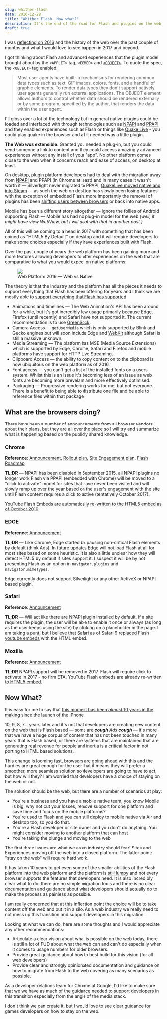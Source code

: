```yaml
---
slug: whither-flash
date: 2016-12-28
title: "Whither Flash. Now what?"
description: It's the end of the road for Flash and plugins on the web, what do we do now on the web?
draft: true
---
```


I was [reflecting on 2016](/2016-devrel-year-in-review/) and the history of the
web over the past couple of months and what I would love to see happen in 2017
and beyond. 

I got thinking about Flash and advanced experiences that the plugin model brought
about by the `<APPLET>` tag, `<EBMED>` and [`<OBJECT>`](https://www.w3.org/TR/html401/struct/objects.html#h-13.3).
To quote the spec, the `<OBJECT>` tag enabled:

> Most user agents have built-in mechanisms for rendering common data types such
> as text, GIF images, colors, fonts, and a handful of graphic elements. To
> render data types they don't support natively, user agents generally run
> external applications. The OBJECT element allows authors to control whether
> data should be rendered externally or by some program, specified by the
> author, that renders the data within the user agent.

I'll gloss over a lot of the technology but in general native plugins could be
loaded and interfaced with through technologies such as
[NPAPI](https://en.wikipedia.org/wiki/NPAPI) and
[PPAPI](https://en.wikipedia.org/wiki/PPAPI) and they enabled experiences such
as Flash or things like [Quake Live](https://en.wikipedia.org/wiki/Quake_Live) -
you could play quake in the browser and all it needed was a little plugin.

**The Web *was* extensible**. Granted you needed a plug-in, but you could send
someone a link to content and they could access amazingly advanced experiences
without any install of your "app". No other platform comes close to the web when
it concerns reach and ease of access, on desktop at least.

On desktop, plugin platform developers had to deal with the migration away from
[NPAPI](https://blog.chromium.org/2014/11/the-final-countdown-for-npapi.html)
and PPAPI (in Chrome at least) and in many cases it wasn't worth it &mdash;
Silverlight never migrated to PPAPI, [QuakeLive moved native and into
Steam](http://www.vg247.com/2015/10/28/quake-live-migrated-to-steamworks-no-more-free-to-play-option/)
&mdash; as such the web on desktop has slowly been losing features with the
exception of embedded Flash, more importantly the removal of plugins has been
[shifting users between
browsers](http://www.theinquirer.net/inquirer/news/2383624/google-will-kill-microsoft-silverlight-in-chrome-by-disabling-npapi-plug-in)
or back into native apps.

Mobile has been a different story altogether &mdash; Ignore the follies of
Android supporting Flash &mdash; Mobile has had no plug-in model for the web
*(well, it might have view WebView, but I will deal with that in another post.)*

All of this will be coming to a head in 2017 with something that has been coined
as "HTML5 By Default" on desktop and it will require developers to make some
choices especially if they have experiences built with Flash.

Over the past couple of years the web platform has been gaining more and more
features allowing developers to offer experiences on the web that are
comparative to what you would expect on native platforms:

<figure>
 <img src='/images/web-platform-2016.png'>
 <figcaption>Web Platform 2016 &mdash; Web vs Native</figcaption>
</figure>

The theory is that the industry and the platform has all the pieces it needs to
support everything that Flash has been offering for years and I think we are
mostly able to [support everything that Flash has
supported](https://en.wikipedia.org/wiki/Comparison_of_HTML5_and_Flash)

* Animations and timelines &mdash; The Web Animation's API has been around for a
  while, but it's got incredibly low usage primarily because Edge, Firefox
  (until recently) and Safari have not supported it. The current recommendation
  is to use [GreenSock](https://greensock.com/).
* Camera Access &mdash; `getUserMedia` which is only supported by Blink and
  Gecko engines but will soon include Edge and
  [WebKit](https://bugs.webkit.org/show_bug.cgi?id=146746) although Safari is 
  still a massive unknown.
* Media Streaming &mdash; The platform has MSE (Media Source Extensions) which
  is supported by Edge, Chrome, Safari and Firefox and mobile platforms have
  support for HTTP Live Streaming.
* Clipboard Access &mdash; the ability to copy content on to the clipboard is 
  now ubiquitous on the web platform as of 2016.
* Font access &mdash; you can't get a list of the installed fonts on a users
  system. Whilst this is an issue it's becoming less of an issue as web fonts
  are becoming more prevelant and more effectively optimised.
* Packaging &mdash; Progressive rendering works for me, but not everyone. There
  is a benefit to being able to distribute one file and be able to reference files
  within that package.

## What are the browsers doing?

There have been a number of announcements from all browser vendors about their
plans, but they are all over the place so I will try and summarize what is
happening based on the publicly shared knowledge.

### Chrome

**Reference**: [Announcement](https://blog.google/products/chrome/flash-and-chrome/), [Rollout
plan](https://blog.chromium.org/2016/12/roll-out-plan-for-html5-by-default.html),
[Site Engagement
plan](https://www.chromium.org/developers/design-documents/site-engagement),
[Flash
Roadmap](https://sites.google.com/a/chromium.org/dev/flash-roadmap#TOC-HTML5-By-Default-Target:-Chrome-55---Dec-2016-)

**TL;DR** &mdash; NPAPI has been disabled in September 2015, all NPAPI plugins no longer work
Flash via PPAPI (embedded with Chrome) will be moved to a "click to activate" 
model for sites that have never been visited and will slowly ramp up over the 
year based on the user's engagement with the site until Flash content requires
a click to active (tentatively October 2017).

YouTube Flash Embeds are automatically [re-written to the HTML5 embed as of October
2016](https://bugs.chromium.org/p/chromium/issues/detail?id=625984).

### EDGE

**Reference**: [Announcement](https://blogs.windows.com/msedgedev/2016/12/14/edge-flash-click-run/#jLOsxEyi0MfEzdJv.97)

**TL;DR** &mdash; Like Chrome, Edge started by pausing non-critical Flash elements by default
(think Ads). In future updates Edge will not load Flash at all for most sites
based on some heuristic. It is also a little unclear how they will detect HTML5
by default if sites support it. I suspect it will be by not presenting Flash as
an option in `navigator.plugins` and `navigator.mimeTypes`.

Edge currently does not support Silverlight or any other ActiveX or NPAPI based
plugin.

### Safari

**Reference**: [Announcement](https://webkit.org/blog/6589/next-steps-for-legacy-plug-ins/)

**TL;DR** &mdash; Will act like there are NPAPI plugin installed by default. If
a site requires the plugin, the user will be able to enable it once or always
(as long as the user keeps using the site) by clicking on a placeholder in the
page. I am taking a punt, but I believe that Safari as of Safari 9 [replaced
Flash youtube embeds](https://trac.webkit.org/browser/trunk/Source/WebCore/Modules/plugins/YouTubePluginReplacement.cpp)
with the HTML embed.

### Mozilla

**Reference**: [Announcement](https://blog.mozilla.org/futurereleases/2016/07/20/reducing-adobe-flash-usage-in-firefox/)

**TL;DR**  NPAPI support will be removed in 2017. Flash will require click to
activate in 2017 - no firm ETA. YouTube Flash embeds are [already re-written to
HTML5 embed](https://bugzilla.mozilla.org/show_bug.cgi?id=769117).

## Now What?

It is easy for me to say that [this moment has been _almost_ 10 years in the
making](https://en.wikipedia.org/wiki/Apple_and_Adobe_Flash_controversy) since
the launch of the iPhone.

10, 9, 8, 7... years later and it's not that developers are creating new content
on the web that is Flash based &mdash; some are _**cough** Ads **cough**_
&mdash; it's more that we have a huge corpus of content that has not been
touched in many years that is Flash based, or there are systems that are
maintained that are generating real revenue for people and inertia is a critical
factor in not porting to HTML based solutions.

This change is looming fast, browsers are going ahead with this and the hurdles
are great enough for the user that it means they will prefer a smoother, more
seamless solution so developers are going to have to act, but how will they? I
am worried that developers have a choice of staying on the web or not.

The solution should be the web, but there are a number of scenarios at play:

* You're a business and you have a mobile native team, you know Mobile is big,
  why not cut your losses, remove support for one platform and save time and
  focus on the mobile platforms?
* You're used to Flash and you can still deploy to mobile native via Air and
  desktop too, so you do that.
* You're a Flash developer or site owner and you don't do anything. You might 
  consider moving to another platform that can host 
* You're taking the plunge and moving to the web

The first three issues are what we as an industry should fear! Sites and 
Experiences moving off the web into a closed platform. The latter point: "stay 
on the web" will require hard work.
  
It has taken 10 years to get even some of the smaller abilities of the Flash 
platform into the web platform and the platform is [still lumpy](/the-lumpy-web/)
and not every browser supports the features that developers need. It is also
incredibly clear what to do: there are no simple migration tools and there is no 
clear documentation and guidance about what developers should actually do to
make the process as painless as possible.

I am really concerned that at this inflection point the choice will be to take
content off the web and put it in a silo. As a web industry we really need to
not mess up this transition and support developers in this migration.

Looking at what we can do, here are some thoughts and I would appreciate any
other recommendations:

* Articulate a clear vision about what is possible on the web today, there is 
  still a lot of FUD about what the web can and can't do especially when it
  comes to usage numbers for older browsers.
* Provide great guidance about how to best build for this vision (for all 
  web developers)
* Provide clear and strongly opinionated documentation and guidance on how to
  migrate from Flash to the web covering as many scenarios as possible.

As a developer relations team for Chrome at Google, I'd like to make sure that
we we have as much of the guidance needed to support developers in this
transition especially from the angle of the media stack.

I don't think we can create it, but I would love to see clear guidance for 
games developers on how to stay on the web.